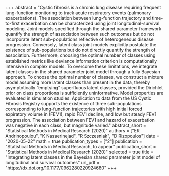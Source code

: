 +++
abstract = "Cystic fibrosis is a chronic lung disease requiring frequent lung-function monitoring to track acute respiratory events (pulmonary exacerbations). The association between lung-function trajectory and time-to-first exacerbation can be characterized using joint longitudinal-survival modeling. Joint models specified through the shared parameter framework quantify the strength of association between such outcomes but do not incorporate latent sub-populations reflective of heterogeneous disease progression. Conversely, latent class joint models explicitly postulate the existence of sub-populations but do not directly quantify the strength of association. Furthermore, choosing the optimal number of classes using established metrics like deviance information criterion is computationally intensive in complex models. To overcome these limitations, we integrate latent classes in the shared parameter joint model through a fully Bayesian approach. To choose the optimal number of classes, we construct a mixture model assuming more latent classes than present in the data, thereby asymptotically “emptying” superfluous latent classes, provided the Dirichlet prior on class proportions is sufficiently uninformative. Model properties are evaluated in simulation studies. Application to data from the US Cystic Fibrosis Registry supports the existence of three sub-populations corresponding to lung-function trajectories with high initial forced expiratory volume in (FEV1), rapid FEV1 decline, and low but steady FEV1 progression. The association between FEV1 and hazard of exacerbation was negative in each class, but magnitude varied."
abstract_short = "Statistical Methods in Medical Research (2020)"
authors = ["ER Andrinopoulou", "K Nasserinejad", "R Szczesniak", "D Rizopoulos"]
date = "2020-05-22"
math = true
publication_types = ["2"]
publication = "Statistical Methods in Medical Research, to appear"
publication_short = "Statistical Methods in Medical Research (2020)"
selected = true
title = "Integrating latent classes in the Bayesian shared parameter joint model of longitudinal and survival outcomes"
url_pdf = "https://dx.doi.org/10.1177/0962280220924680"
+++